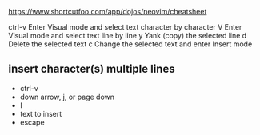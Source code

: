 <https://www.shortcutfoo.com/app/dojos/neovim/cheatsheet>

ctrl-v
Enter Visual mode and select text character by character
V
Enter Visual mode and select text line by line
y
Yank (copy) the selected line
d
Delete the selected text
c
Change the selected text and enter Insert mode

## insert character(s) multiple lines

- ctrl-v
- down arrow, j, or page down
- I
- text to insert
- escape
